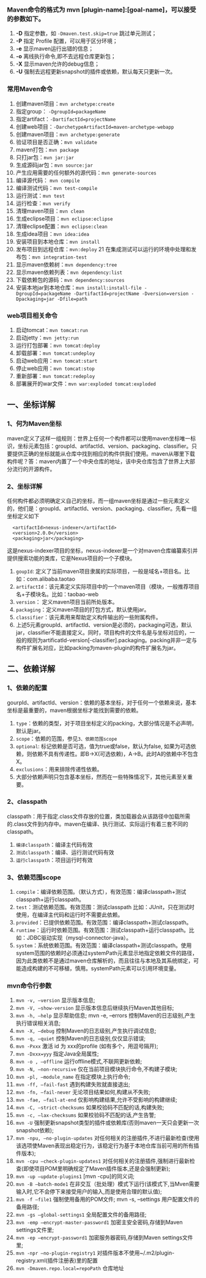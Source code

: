### Maven命令的格式为 mvn [plugin-name]:[goal-name]，可以接受的参数如下。
01. **-D** 指定参数，如 `-Dmaven.test.skip=true` 跳过单元测试；
02. **-P** 指定 Profile 配置，可以用于区分环境；
03. **-e** 显示maven运行出错的信息；
04. **-o** 离线执行命令,即不去远程仓库更新包；
05. **-X** 显示maven允许的debug信息；
06. **-U** 强制去远程更新snapshot的插件或依赖，默认每天只更新一次。

### 常用Maven命令
01. 创建maven项目：`mvn archetype:create `
02. 指定group： `-DgroupId=packageName `
03. 指定artifact：`-DartifactId=projectName`
04. 创建web项目：`-DarchetypeArtifactId=maven-archetype-webapp  `
05. 创建maven项目：`mvn archetype:generate`
06. 验证项目是否正确：`mvn validate`
07. maven打包：`mvn package`
08. 只打jar包：`mvn jar:jar`
09. 生成源码jar包：`mvn source:jar`
10. 产生应用需要的任何额外的源代码：`mvn generate-sources`
11. 编译源代码： `mvn compile`
12. 编译测试代码：`mvn test-compile`
13. 运行测试：`mvn test`
14. 运行检查：`mvn verify`
15. 清理maven项目：`mvn clean`
16. 生成eclipse项目：`mvn eclipse:eclipse`
17. 清理eclipse配置：`mvn eclipse:clean`
18. 生成idea项目：`mvn idea:idea`
19. 安装项目到本地仓库：`mvn install`
20. 发布项目到远程仓库：`mvn:deploy`
21 在集成测试可以运行的环境中处理和发布包：`mvn integration-test`
22. 显示maven依赖树：`mvn dependency:tree`
23. 显示maven依赖列表：`mvn dependency:list`
24. 下载依赖包的源码：`mvn dependency:sources`
25. 安装本地jar到本地仓库：`mvn install:install-file -DgroupId=packageName -DartifactId=projectName -Dversion=version -Dpackaging=jar -Dfile=path`

### web项目相关命令
01. 启动tomcat：`mvn tomcat:run`
02. 启动jetty：`mvn jetty:run`
03. 运行打包部署：`mvn tomcat:deploy`
04. 卸载部署：`mvn tomcat:undeploy`
05. 启动web应用：`mvn tomcat:start`
06. 停止web应用：`mvn tomcat:stop`
07. 重新部署：`mvn tomcat:redeploy`
08. 部署展开的war文件：`mvn war:exploded tomcat:exploded`

## 一、坐标详解
### 1、何为Maven坐标
maven定义了这样一组规则：世界上任何一个构件都可以使用maven坐标唯一标识，坐标元素包括：groupId、artifactId、version、packaging、classifier。只要提供正确的坐标就能从仓库中找到相应的构件供我们使用。maven从哪里下载构件呢？答：maven内置了一个中央仓库的地址，该中央仓库包含了世界上大部分流行的开源构件。
### 2、坐标详解
任何构件都必须明确定义自己的坐标，而一组maven坐标是通过一些元素定义的，他们是：groupId、artifactId、version、packaging、classifier。先看一组坐标定义如下
```<groupId>org.sonatype.nexus</groupId>
  <artifactId>nexus-indexer</artifactId>
  <version>2.0.0</version>
  <packaging>jar</packaging>
```
这是nexus-indexer项目的坐标，nexus-indexer是一个对maven仓库编纂索引并提供搜索功能的类库，它是Nexus项目的一个子模块。
1. ``goupId``: 定义了当前maven项目隶属的实际项目，一般是域名+项目名。比如：com.alibaba.taotao
2. ``artifactId``：该元素定义实际项目中的一个maven项目（模块，一般推荐项目名+子模块名。比如：taobao-web
3. ``version``： 定义maven项目当前所处版本。
4. ``packaging``：定义maven项目的打包方式，默认使用jar。
5. ``classifier``：该元素用来帮助定义构件输出的一些附属构件。
6. 上述5元素groupId、artifactId、version是必须的，packaging可选，默认jar，classifier不能直接定义。同时，项目构件的文件名是与坐标对应的，一般的规则为artificatId-version[-classifier].packaging。packing并非一定与构件扩展名对应，比如packing为maven-plugin的构件扩展名为jar。

## 二、依赖详解
### 1、依赖的配置
gourpId、artifactId、version：依赖的基本坐标，对于任何一个依赖来说，基本坐标是最重要的，maven根据坐标才能找到需要的依赖。
1. ``type``：依赖的类型，对于项目坐标定义的packing，大部分情况是不必声明，默认是jar。
2. ``scope``：依赖的范围，参见``3、依赖范围scope``
3. ``optional``: 标记依赖是否可选，值为true或false，默认为false, 如果为可选依赖，则依赖不具有传递性。即B->X(可选依赖)，A->B。此时A的依赖中不包含X。
4. ``exclusions``：用来排除传递性依赖。
5. 大部分依赖声明只包含基本坐标，然而在一些特殊情况下，其他元素至关重要。

### 2、classpath
classpath：用于指定.class文件存放的位置，类加载器会从该路径中加载所需的.class文件到内存中。maven在编译、执行测试、实际运行有着三套不同的classpath。
1. ``编译classpath``：编译主代码有效
2. ``测试classpath``：编译、运行测试代码有效
3. ``运行classpath``：项目运行时有效

### 3、依赖范围scope
1. ``compile``：编译依赖范围。（默认方式），有效范围：编译classpath+测试classpath+运行classpath。
2. ``test``：测试依赖范围。有效范围：测试classpath 比如：JUnit，只在测试时使用，在编译主代码和运行时不需要此依赖。
3. ``provided``：已提供依赖范围。有效范围：编译classpath+测试classpath。
4. ``runtime``：运行时依赖范围。有效范围：测试classpath+运行classpath。比如：JDBC驱动实现（mysql-connector-java）。
5. ``system``：系统依赖范围。有效范围：编译classpath+测试classpath。使用system范围的依赖时必须通过systemPath元素显示地指定依赖文件的路径，因为此类依赖不是通过maven仓库解析的，而且往往与本地及其系统绑定，可能造成构建的不可移植，慎用。systemPath元素可以引用环境变量。

### mvn命令行参数
1. `mvn -v, –version` 显示版本信息;
2. `mvn -V, –show-version` 显示版本信息后继续执行Maven其他目标;
3. `mvn -h, –help` 显示帮助信息; mvn -e, –errors 控制Maven的日志级别,产生执行错误相关消息;
4. `mvn -X, –debug` 控制Maven的日志级别,产生执行调试信息;
5. `mvn -q, –quiet` 控制Maven的日志级别,仅仅显示错误;
6. `mvn -Pxxx` 激活 id 为 xxx的profile (如有多个，用逗号隔开);
7. `mvn -Dxxx=yyy` 指定Java全局属性;
8. `mvn -o , –offline` 运行offline模式,不联网更新依赖;
9. `mvn -N, –non-recursive` 仅在当前项目模块执行命令,不构建子模块;
10. `mvn -pl, –module_name` 在指定模块上执行命令;
11. `mvn -ff, –fail-fast` 遇到构建失败就直接退出;
12. `mvn -fn, –fail-never` 无论项目结果如何,构建从不失败;
13. `mvn -fae, –fail-at-end` 仅影响构建结果,允许不受影响的构建继续;
14. `mvn -C, –strict-checksums` 如果校验码不匹配的话,构建失败;
15. `mvn -c, –lax-checksums` 如果校验码不匹配的话,产生告警;
16. `mvn -U` 强制更新snapshot类型的插件或依赖库(否则maven一天只会更新一次snapshot依赖);
17. `mvn -npu, –no-plugin-updates` 对任何相关的注册插件,不进行最新检查(使用该选项使Maven表现出稳定行为，该稳定行为基于本地仓库当前可用的所有插件版本);
18. `mvn -cpu –check-plugin-updates1` 对任何相关的注册插件,强制进行最新检查(即使项目POM里明确规定了Maven插件版本,还是会强制更新);
19. `mvn -up –update-plugins1` [mvn -cpu]的同义词;
20. `mvn -B –batch-mode1` 在非交互（批处理）模式下运行(该模式下,当Mven需要输入时,它不会停下来接受用户的输入,而是使用合理的默认值);
21. `mvn -f –file1` 强制使用备用的POM文件; mvn -s, –settings 用户配置文件的备用路径;
22. `mvn -gs –global-settings1` 全局配置文件的备用路径;
23. `mvn -emp –encrypt-master-password1` 加密主安全密码,存储到Maven settings文件里;
24. `mvn -ep –encrypt-password1` 加密服务器密码,存储到Maven settings文件里;
25. `mvn -npr –no-plugin-registry1` 对插件版本不使用~/.m2/plugin-registry.xml(插件注册表)里的配置
26. `mvn -Dmaven.repo.local=repoPath` 仓库地址

